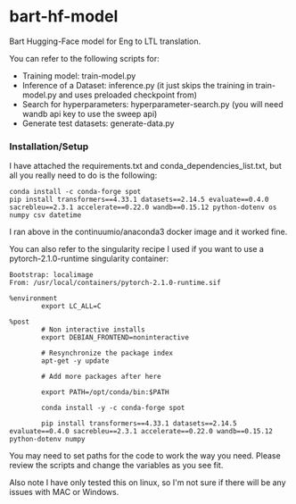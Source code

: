 # bart-hf-model
Bart Hugging-Face model for Eng to LTL translation.

You can refer to the following scripts for:

- Training model: train-model.py
- Inference of a Dataset: inference.py (it just skips the training in train-model.py and uses preloaded checkpoint from)
- Search for hyperparameters: hyperparameter-search.py (you will need wandb api key to use the sweep api)
- Generate test datasets: generate-data.py

### Installation/Setup
I have attached the requirements.txt and conda_dependencies_list.txt, but all you really need to do is the following:

```
conda install -c conda-forge spot
pip install transformers==4.33.1 datasets==2.14.5 evaluate==0.4.0 sacrebleu==2.3.1 accelerate==0.22.0 wandb==0.15.12 python-dotenv os numpy csv datetime
```
I ran above in the continuumio/anaconda3 docker image and it worked fine.

You can also refer to the singularity recipe I used if you want to use a pytorch-2.1.0-runtime singularity container:

```
Bootstrap: localimage
From: /usr/local/containers/pytorch-2.1.0-runtime.sif

%environment
        export LC_ALL=C

%post
        # Non interactive installs
        export DEBIAN_FRONTEND=noninteractive

        # Resynchronize the package index
        apt-get -y update

        # Add more packages after here
        
        export PATH=/opt/conda/bin:$PATH

        conda install -y -c conda-forge spot

        pip install transformers==4.33.1 datasets==2.14.5 evaluate==0.4.0 sacrebleu==2.3.1 accelerate==0.22.0 wandb==0.15.12 python-dotenv numpy
```

You may need to set paths for the code to work the way you need. Please review the scripts and change the variables as you see fit.

Also note I have only tested this on linux, so I'm not sure if there will be any issues with MAC or Windows.